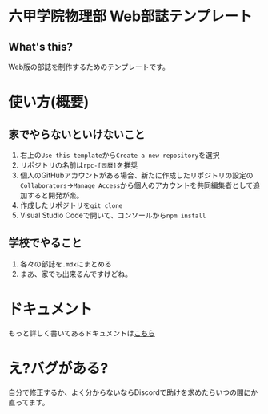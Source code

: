 # 六甲学院物理部 Web部誌テンプレート

## What's this?
Web版の部誌を制作するためのテンプレートです。

# 使い方(概要)

## 家でやらないといけないこと
1. 右上の`Use this template`から`Create a new repository`を選択
2. リポジトリの名前は`rpc-[西暦]`を推奨
  1. 個人のGitHubアカウントがある場合、新たに作成したリポジトリの設定の`Collaborators`->`Manage Access`から個人のアカウントを共同編集者として追加すると開発が楽。
3. 作成したリポジトリを`git clone`
4. Visual Studio Codeで開いて、コンソールから`npm install`

## 学校でやること
1. 各々の部誌を`.mdx`にまとめる
2. まあ、家でも出来るんですけどね。

# ドキュメント
もっと詳しく書いてあるドキュメントは[こちら](./wiki)

# え?バグがある?
自分で修正するか、よく分からないならDiscordで助けを求めたらいつの間にか直ってます。